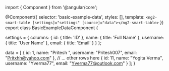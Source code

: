 import { Component } from '@angular/core';

@Component({
  selector: 'basic-example-data',
  styles: [],
  template: `
    <ng2-smart-table [settings]="settings" [source]="data"></ng2-smart-table>
  `
})
export class BasicExampleDataComponent {

  settings = {
    columns: {
      id: {
        title: 'ID'
      },
      name: {
        title: 'Full Name'
      },
      username: {
        title: 'User Name'
      },
      email: {
        title: 'Email'
      }
    }
  };
  
  data = [
    {
      id: 1,
      name: "Pritesh ",
      username: "Pritesh007",
      email: "Pritxhh@yahoo.com"
    },
    // ... other rows here
    {
      id: 11,
      name: "Yogita Verma",
      username: "Yverma77",
      email: "Yverma77@outlook.com"
    }
  ];
}
